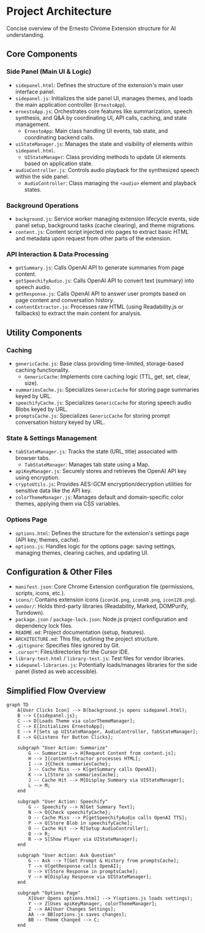 # Project Architecture

Concise overview of the Ernesto Chrome Extension structure for AI understanding.

## Core Components

### Side Panel (Main UI & Logic)

- `sidepanel.html`: Defines the structure of the extension's main user interface panel.
- `sidepanel.js`: Initializes the side panel UI, manages themes, and loads the main application controller (`ErnestoApp`).
- `ernestoApp.js`: Orchestrates core features like summarization, speech synthesis, and Q&A by coordinating UI, API calls, caching, and state management.
  - `ErnestoApp`: Main class handling UI events, tab state, and coordinating backend calls.
- `uiStateManager.js`: Manages the state and visibility of elements within `sidepanel.html`.
  - `UIStateManager`: Class providing methods to update UI elements based on application state.
- `audioController.js`: Controls audio playback for the synthesized speech within the side panel.
  - `AudioController`: Class managing the `<audio>` element and playback states.

### Background Operations

- `background.js`: Service worker managing extension lifecycle events, side panel setup, background tasks (cache clearing), and theme migrations.
- `content.js`: Content script injected into pages to extract basic HTML and metadata upon request from other parts of the extension.

### API Interaction & Data Processing

- `getSummary.js`: Calls OpenAI API to generate summaries from page content.
- `getSpeechifyAudio.js`: Calls OpenAI API to convert text (summary) into speech audio.
- `getResponse.js`: Calls OpenAI API to answer user prompts based on page content and conversation history.
- `contentExtractor.js`: Processes raw HTML (using Readability.js or fallbacks) to extract the main content for analysis.

## Utility Components

### Caching

- `genericCache.js`: Base class providing time-limited, storage-based caching functionality.
  - `GenericCache`: Implements core caching logic (TTL, get, set, clear, size).
- `summariesCache.js`: Specializes `GenericCache` for storing page summaries keyed by URL.
- `speechifyCache.js`: Specializes `GenericCache` for storing speech audio Blobs keyed by URL.
- `promptsCache.js`: Specializes `GenericCache` for storing prompt conversation history keyed by URL.

### State & Settings Management

- `tabStateManager.js`: Tracks the state (URL, title) associated with browser tabs.
  - `TabStateManager`: Manages tab state using a Map.
- `apiKeyManager.js`: Securely stores and retrieves the OpenAI API key using encryption.
- `cryptoUtils.js`: Provides AES-GCM encryption/decryption utilities for sensitive data like the API key.
- `colorThemeManager.js`: Manages default and domain-specific color themes, applying them via CSS variables.

### Options Page

- `options.html`: Defines the structure for the extension's settings page (API key, themes, cache).
- `options.js`: Handles logic for the options page: saving settings, managing themes, clearing caches, and updating UI.

## Configuration & Other Files

- `manifest.json`: Core Chrome Extension configuration file (permissions, scripts, icons, etc.).
- `icons/`: Contains extension icons (`icon16.png`, `icon48.png`, `icon128.png`).
- `vendor/`: Holds third-party libraries (Readability, Marked, DOMPurify, Turndown).
- `package.json` / `package-lock.json`: Node.js project configuration and dependency lock files.
- `README.md`: Project documentation (setup, features).
- `ARCHITECTURE.md`: This file, outlining the project structure.
- `.gitignore`: Specifies files ignored by Git.
- `.cursor*`: Files/directories for the Cursor IDE.
- `library-test.html` / `library-test.js`: Test files for vendor libraries.
- `sidepanel-libraries.js`: Potentially loads/manages libraries for the side panel (listed as web accessible).

## Simplified Flow Overview

```mermaid
graph TD
    A[User Clicks Icon] --> B(background.js opens sidepanel.html);
    B --> C{sidepanel.js};
    C --> D[Loads Theme via colorThemeManager];
    C --> E[Initializes ErnestoApp];
    E --> F[Sets up UIStateManager, AudioController, TabStateManager];
    E --> G{Listens for Button Clicks};

    subgraph "User Action: Summarize"
        G -- Summarize --> H[Request Content from content.js];
        H --> I[contentExtractor processes HTML];
        I --> J{Check summariesCache};
        J -- Cache Miss --> K[getSummary calls OpenAI];
        K --> L[Store in summariesCache];
        J -- Cache Hit --> M[Display Summary via UIStateManager];
        L --> M;
    end

    subgraph "User Action: Speechify"
        G -- Speechify --> N[Get Summary Text];
        N --> O{Check speechifyCache};
        O -- Cache Miss --> P[getSpeechifyAudio calls OpenAI TTS];
        P --> Q[Store Blob in speechifyCache];
        O -- Cache Hit --> R[Setup AudioController];
        Q --> R;
        R --> S[Show Player via UIStateManager];
    end

    subgraph "User Action: Ask Question"
        G -- Ask --> T[Get Prompt & History from promptsCache];
        T --> U[getResponse calls OpenAI];
        U --> V[Store Response in promptsCache];
        V --> W[Display Response via UIStateManager];
    end

    subgraph "Options Page"
        X[User Opens options.html] --> Y(options.js loads settings);
        Y --> Z[Uses apiKeyManager, colorThemeManager];
        Z --> AA[User Changes Settings];
        AA --> BB[options.js saves changes];
        BB -- Theme Changed --> C;
    end
```
